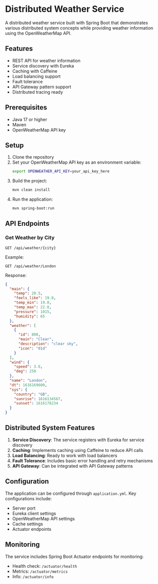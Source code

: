 # Distributed Weather Service

A distributed weather service built with Spring Boot that demonstrates various distributed system concepts while providing weather information using the OpenWeatherMap API.

## Features

- REST API for weather information
- Service discovery with Eureka
- Caching with Caffeine
- Load balancing support
- Fault tolerance
- API Gateway pattern support
- Distributed tracing ready

## Prerequisites

- Java 17 or higher
- Maven
- OpenWeatherMap API key

## Setup

1. Clone the repository
2. Set your OpenWeatherMap API key as an environment variable:
   ```bash
   export OPENWEATHER_API_KEY=your_api_key_here
   ```
3. Build the project:
   ```bash
   mvn clean install
   ```
4. Run the application:
   ```bash
   mvn spring-boot:run
   ```

## API Endpoints

### Get Weather by City
```
GET /api/weather/{city}
```

Example:
```
GET /api/weather/London
```

Response:
```json
{
  "main": {
    "temp": 20.5,
    "feels_like": 19.8,
    "temp_min": 19.0,
    "temp_max": 22.0,
    "pressure": 1015,
    "humidity": 65
  },
  "weather": [
    {
      "id": 800,
      "main": "Clear",
      "description": "clear sky",
      "icon": "01d"
    }
  ],
  "wind": {
    "speed": 3.6,
    "deg": 250
  },
  "name": "London",
  "dt": 1616169600,
  "sys": {
    "country": "GB",
    "sunrise": 1616134567,
    "sunset": 1616178234
  }
}
```

## Distributed System Features

1. **Service Discovery**: The service registers with Eureka for service discovery
2. **Caching**: Implements caching using Caffeine to reduce API calls
3. **Load Balancing**: Ready to work with load balancers
4. **Fault Tolerance**: Includes basic error handling and retry mechanisms
5. **API Gateway**: Can be integrated with API Gateway patterns

## Configuration

The application can be configured through `application.yml`. Key configurations include:

- Server port
- Eureka client settings
- OpenWeatherMap API settings
- Cache settings
- Actuator endpoints

## Monitoring

The service includes Spring Boot Actuator endpoints for monitoring:
- Health check: `/actuator/health`
- Metrics: `/actuator/metrics`
- Info: `/actuator/info` 